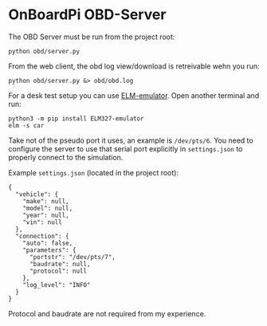 # OnBoardPi OBD-Server

The OBD Server must be run from the project root:
```
python obd/server.py
```

From the web client, the obd log view/download is retreivable wehn you run:
```
python obd/server.py &> obd/obd.log
```

For a desk test setup you can use [ELM-emulator](https://github.com/Ircama/ELM327-emulator).
Open another terminal and run:
```
python3 -m pip install ELM327-emulator
elm -s car
```
Take not of the pseudo port it uses, an example is `/dev/pts/6`. You need to configure the server
to use that serial port explicitly in `settings.json` to properly connect to the simulation.

Example `settings.json` (located in the project root):
```
{
  "vehicle": {
    "make": null,
    "model": null,
    "year": null,
    "vin": null
  },
  "connection": {
    "auto": false,
    "parameters": {
      "portstr": "/dev/pts/7",
      "baudrate": null,
      "protocol": null
    },
    "log_level": "INFO"
  }
}
```
Protocol and baudrate are not required from my experience.